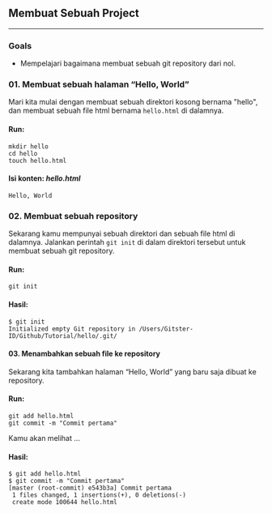 ## Membuat Sebuah Project

---

### Goals

* Mempelajari bagaimana membuat sebuah git repository dari nol.

### 01. Membuat sebuah halaman “Hello, World”

Mari kita mulai dengan membuat sebuah direktori kosong bernama "hello", dan membuat sebuah file html bernama ```hello.html``` di dalamnya.

#### Run:

```
mkdir hello
cd hello
touch hello.html
```

#### Isi konten: *hello.html*

```
Hello, World
```

### 02. Membuat sebuah repository

Sekarang kamu mempunyai sebuah direktori dan sebuah file html di dalamnya. Jalankan perintah ```git init``` di dalam direktori tersebut untuk membuat sebuah git repository.

#### Run:

```
git init
```
#### Hasil:

```
$ git init
Initialized empty Git repository in /Users/Gitster-ID/Github/Tutorial/hello/.git/
```

#### 03. Menambahkan sebuah file ke repository

Sekarang kita tambahkan halaman “Hello, World” yang baru saja dibuat ke repository.</p>

#### Run:

```
git add hello.html
git commit -m "Commit pertama"
```

Kamu akan melihat &#8230;

#### Hasil:

```
$ git add hello.html
$ git commit -m "Commit pertama"
[master (root-commit) e543b3a] Commit pertama
 1 files changed, 1 insertions(+), 0 deletions(-)
 create mode 100644 hello.html
```
